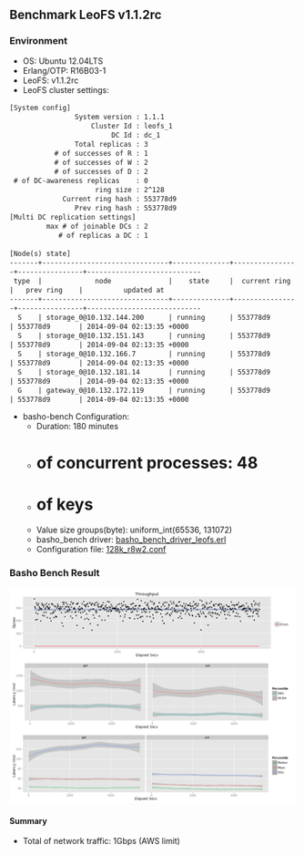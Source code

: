 ## Benchmark LeoFS v1.1.2rc

### Environment

* OS: Ubuntu 12.04LTS
* Erlang/OTP: R16B03-1
* LeoFS: v1.1.2rc
* LeoFS cluster settings:

```
[System config]
                System version : 1.1.1
                    Cluster Id : leofs_1
                         DC Id : dc_1
                Total replicas : 3
           # of successes of R : 1
           # of successes of W : 2
           # of successes of D : 2
 # of DC-awareness replicas    : 0
                     ring size : 2^128
             Current ring hash : 553778d9
                Prev ring hash : 553778d9
[Multi DC replication settings]
         max # of joinable DCs : 2
            # of replicas a DC : 1

[Node(s) state]
-------+-------------------------------+--------------+----------------+----------------+----------------------------
 type  |             node              |    state     |  current ring  |   prev ring    |          updated at         
-------+-------------------------------+--------------+----------------+----------------+----------------------------
  S    | storage_0@10.132.144.200      | running      | 553778d9       | 553778d9       | 2014-09-04 02:13:35 +0000
  S    | storage_0@10.132.151.143      | running      | 553778d9       | 553778d9       | 2014-09-04 02:13:35 +0000
  S    | storage_0@10.132.166.7        | running      | 553778d9       | 553778d9       | 2014-09-04 02:13:35 +0000
  S    | storage_0@10.132.181.14       | running      | 553778d9       | 553778d9       | 2014-09-04 02:13:35 +0000
  G    | gateway_0@10.132.172.119      | running      | 553778d9       | 553778d9       | 2014-09-04 02:13:35 +0000

```

* basho-bench Configuration:
    * Duration: 180 minutes
    * # of concurrent processes: 48
    * # of keys
    * Value size groups(byte): uniform_int(65536, 131072)
    * basho_bench driver: [basho_bench_driver_leofs.erl](https://github.com/leo-project/leofs/blob/develop/test/src/basho_bench_driver_leofs.erl)
    * Configuration file: [128k_r8w2.conf](20140904_022357/128k_r8w2.conf)

### Basho Bench Result

![basho_bench](20140904_022357/summary.png)

#### Summary

* Total of network traffic: 1Gbps
(AWS limit)
